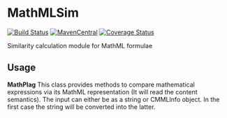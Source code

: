 # MathMLSim

[![Build Status](https://travis-ci.org/ag-gipp/MathMLSim.svg?branch=master)](https://travis-ci.org/ag-gipp/MathMLSim)
[![MavenCentral](https://maven-badges.herokuapp.com/maven-central/com.formulasearchengine/MathMLSim/badge.svg)](https://maven-badges.herokuapp.com/maven-central/com.formulasearchengine/MathMLSim/)
[![Coverage Status](https://coveralls.io/repos/github/ag-gipp/MathMLSim/badge.svg?branch=master)](https://coveralls.io/github/ag-gipp/MathMLSim?branch=master)

Similarity calculation module for MathML formulae

## Usage ##

**MathPlag** This class provides methods to compare mathematical expressions via its
 MathML representation (It will read the content semantics). The input can either be
 as a string or CMMLInfo object. In the first case the string will be converted into
 the latter.